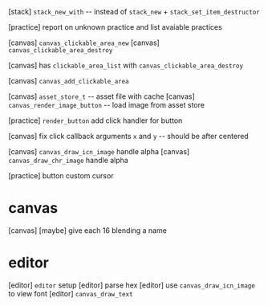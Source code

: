 [stack] `stack_new_with` -- instead of `stack_new` + `stack_set_item_destructor`

[practice] report on unknown practice and list avaiable practices

[canvas] `canvas_clickable_area_new`
[canvas] `canvas_clickable_area_destroy`

[canvas] has `clickable_area_list` with `canvas_clickable_area_destroy`

[canvas] `canvas_add_clickable_area`

[canvas] `asset_store_t` -- asset file with cache
[canvas] `canvas_render_image_button` -- load image from asset store

[practice] `render_button` add click handler for button

[canvas] fix click callback arguments `x` and `y` -- should be after centered

[canvas] `canvas_draw_icn_image` handle alpha
[canvas] `canvas_draw_chr_image` handle alpha

[practice] button custom cursor

# canvas

[canvas] [maybe] give each 16 blending a name

# editor

[editor] `editor` setup
[editor] parse hex
[editor] use `canvas_draw_icn_image` to view font
[editor] `canvas_draw_text`

